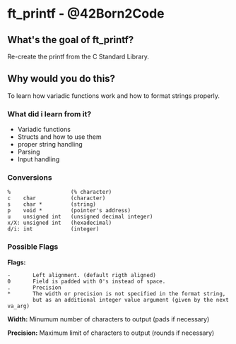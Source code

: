 # ft_printf - @42Born2Code

## What's the goal of ft_printf?

Re-create the printf from the C Standard Library.

## Why would you do this?

To learn how variadic functions work and how to format strings properly.

### What did i learn from it?

- Variadic functions
- Structs and how to use them
- proper string handling
- Parsing
- Input handling

### Conversions

```
%                   (% character)
c    char           (character)
s    char *         (string)
p    void *         (pointer's address)
u    unsigned int   (unsigned decimal integer)
x/X: unsigned int   (hexadecimal)
d/i: int            (integer)
```


### Possible Flags

**Flags:**
```
-       Left alignment. (default rigth aligned)
0       Field is padded with 0's instead of space.
.       Precision
*       The width or precision is not specified in the format string, 
        but as an additional integer value argument (given by the next va_arg)
```
**Width:** Minumum number of characters to output (pads if necessary)

**Precision:** Maximum limit of characters to output (rounds if necessary)
